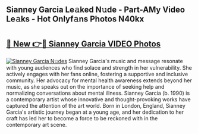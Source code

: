 ## Sianney Garcia Le𝚊ked N𝚞de - Part-AMy Video Le𝚊ks - Hot Onlyf𝚊ns Photos N40kx

# <h2><a href="http://ab29567.deff.icu/?id=Sianney+Garcia">🔗 New 👉🔴 Sianney Garcia VIDEO Photos</a></h2>

[![Sianney Garcia N𝚞des](https://i.imgur.com/rIISA9y.gif)](http://ab29567.deff.icu/?id=Sianney+Garcia)
Sianney Garcia's music and message resonate with young audiences who find solace and strength in her vulnerability. She actively engages with her fans online, fostering a supportive and inclusive community. Her advocacy for mental health awareness extends beyond her music, as she speaks out on the importance of seeking help and normalizing conversations about mental illness. Sianney Garcia (b. 1990) is a contemporary artist whose innovative and thought-provoking works have captured the attention of the art world. Born in London, England, Sianney Garcia's artistic journey began at a young age, and her dedication to her craft has led her to become a force to be reckoned with in the contemporary art scene.
